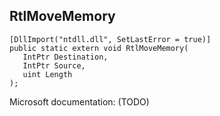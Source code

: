 ## RtlMoveMemory

```
[DllImport("ntdll.dll", SetLastError = true)]
public static extern void RtlMoveMemory(
   IntPtr Destination,
   IntPtr Source,
   uint Length
);
```

Microsoft documentation: (TODO)
